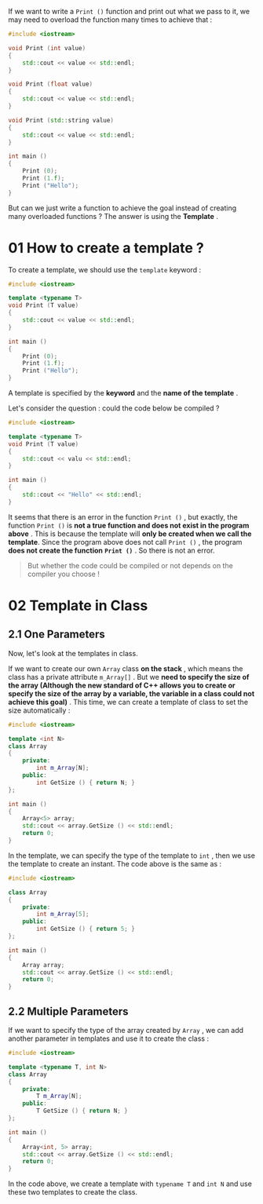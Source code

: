 If we want to write a `Print ()` function and print out what we pass to it, we may need to overload the function many times to achieve that :

```C++
#include <iostream>

void Print (int value)
{
    std::cout << value << std::endl;
}

void Print (float value)
{
    std::cout << value << std::endl;
}

void Print (std::string value)
{
    std::cout << value << std::endl;
}

int main ()
{
    Print (0);
    Print (1.f);
    Print ("Hello");
}
```

But can we just write a function to achieve the goal instead of creating many overloaded functions ? The answer is using the **Template** .

# 01 How to create a template ?

To create a template, we should use the `template` keyword :

```C++
#include <iostream>

template <typename T>
void Print (T value)
{
    std::cout << value << std::endl;
}

int main ()
{
    Print (0);
    Print (1.f);
    Print ("Hello");
}
```

A template is specified by the **keyword** and the **name of the template** .

Let's consider the question : could the code below be compiled ?

```C++
#include <iostream>

template <typename T>
void Print (T value)
{
    std::cout << valu << std::endl;
}

int main ()
{
    std::cout << "Hello" << std::endl;
}
```

It seems that there is an error in the function `Print ()` , but exactly, the function `Print ()` is **not a true function and does not exist in the program above** . This is because the template will **only be created when we call the template**. Since the program above does not call `Print ()` , the program **does not create the function** **`Print ()`** . So there is not an error.

> But whether the code could be compiled or not depends on the compiler you choose !

# 02 Template in Class

## 2.1 One Parameters

Now, let's look at the templates in class.

If we want to create our own `Array` class **on the stack** , which means the class has a private attribute `m_Array[]` . But we **need to specify the size of the array (Although the new standard of C++ allows you to create or specify the size of the array by a variable, the variable in a class could not achieve this goal)** . This time, we can create a template of class to set the size automatically :

```C++
#include <iostream>

template <int N>
class Array
{
    private:
        int m_Array[N];
    public:
        int GetSize () { return N; }
};

int main ()
{
    Array<5> array;
    std::cout << array.GetSize () << std::endl;
    return 0;
}
```

In the template, we can specify the type of the template to `int` , then we use the template to create an instant. The code above is the same as :

```C++
#include <iostream>

class Array
{
    private:
        int m_Array[5];
    public:
        int GetSize () { return 5; }
};

int main ()
{
    Array array;
    std::cout << array.GetSize () << std::endl;
    return 0;
}
```

## 2.2 Multiple Parameters

If we want to specify the type of the array created by `Array` , we can add another parameter in templates and use it to create the class :

```C++
#include <iostream>

template <typename T, int N>
class Array
{
    private:
        T m_Array[N];
    public:
        T GetSize () { return N; }
};

int main ()
{
    Array<int, 5> array;
    std::cout << array.GetSize () << std::endl;
    return 0;
}
```

In the code above, we create a template with `typename T` and `int N` and use these two templates to create the class.